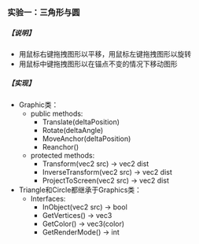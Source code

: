 ### 实验一：三角形与圆

##### 【说明】

- 用鼠标右键拖拽图形以平移，用鼠标左键拖拽图形以旋转
- 用鼠标中键拖拽图形以在锚点不变的情况下移动图形

##### 【实现】

- Graphic类：
  - public methods:
    - Translate(deltaPosition)
    - Rotate(deltaAngle)
    - MoveAnchor(deltaPosition)
    - Reanchor()
  - protected methods:
    - Transform(vec2 src) -> vec2 dist
    - InverseTransform(vec2 src) -> vec2 dist
    - ProjectToScreen(vec2 src) -> vec2 dist
- Triangle和Circle都继承于Graphics类：
  - Interfaces:
    - InObject(vec2 src) -> bool
    - GetVertices() -> vec3
    - GetColor() -> vec3(color)
    - GetRenderMode() -> int